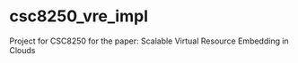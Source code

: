 # csc8250_vre_impl

Project for CSC8250 for the paper: Scalable Virtual Resource Embedding in Clouds

